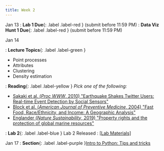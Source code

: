 ```yaml
---
title: Week 2
---
```


Jan 13
: **Lab 1 Due**{: .label .label-red } (submit before 11:59 PM)
: **Data Viz Hunt 1 Due**{: .label .label-red } (submit before 11:59 PM)

Jan 14

: **Lecture Topics**{: .label .label-green }
 - Point processes
 - Attributes
 - Clustering
 - Density estimation 

: **Reading**{: .label .label-yellow } 
*Pick one of the following:*
- [Sakaki et al. (*Proc WWW*, 2010) "Earthquake Shakes Twitter Users: Real-time Event Detection by Social Sensors"][1]
- [Block et al. (*American Journal of Preventive Medicine*, 2004) "Fast Food, Race/Ethnicity, and Income: A Geographic Analysis"][2]
- [Englander (*Nature Sustainability*, 2019) "Property rights and the protection of global marine resources"][3]

: **Lab 2**{: .label .label-blue } Lab 2 Released
  : [[Lab Materials]][4]


Jan 17
: **Section**{: .label .label-purple }[Intro to Python: Tips and tricks](#)


[1]: https://dl-acm-org.stanford.idm.oclc.org/doi/10.1145/1772690.1772777
[2]: https://www-sciencedirect-com.stanford.idm.oclc.org/science/article/pii/S0749379704001394
[3]: https://www-nature-com.stanford.idm.oclc.org/articles/s41893-019-0389-9
[4]: https://web.stanford.edu/class/gep268/published/lab_02/lab_02.zip
